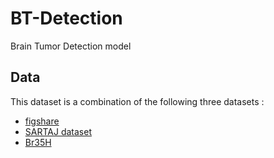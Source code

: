 # BT-Detection

Brain Tumor Detection model

## Data
This dataset is a combination of the following three datasets :
- [figshare](https://figshare.com/articles/dataset/brain_tumor_dataset/1512427)
- [SARTAJ dataset](https://www.kaggle.com/datasets/sartajbhuvaji/brain-tumor-classification-mri)
- [Br35H](https://www.kaggle.com/datasets/ahmedhamada0/brain-tumor-detection)
